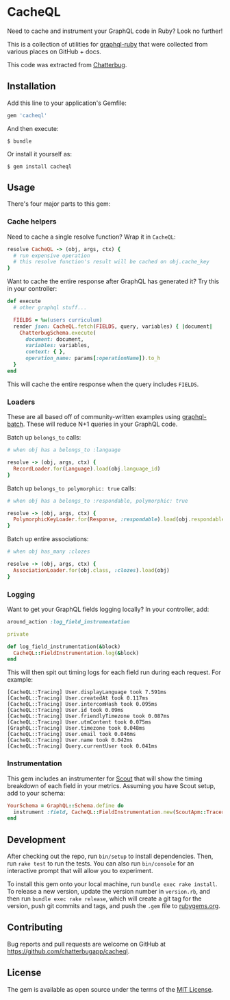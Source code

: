 # CacheQL

Need to cache and instrument your GraphQL code in Ruby? Look no further!

This is a collection of utilities for [graphql-ruby](http://graphql-ruby.org)
that were collected from various places on GitHub + docs.

This code was extracted from [Chatterbug](https://chatterbug.com).

## Installation

Add this line to your application's Gemfile:

```ruby
gem 'cacheql'
```

And then execute:

    $ bundle

Or install it yourself as:

    $ gem install cacheql

## Usage

There's four major parts to this gem:

### Cache helpers

Need to cache a single resolve function? Wrap it in `CacheQL`:

``` ruby
resolve CacheQL -> (obj, args, ctx) {
  # run expensive operation
  # this resolve function's result will be cached on obj.cache_key
}
```

Want to cache the entire response after GraphQL has generated it? Try this in
your controller:

``` ruby
def execute
  # other graphql stuff...

  FIELDS = %w(users curriculum)
  render json: CacheQL.fetch(FIELDS, query, variables) { |document|
    ChatterbugSchema.execute(
      document: document,
      variables: variables,
      context: { },
      operation_name: params[:operationName]).to_h
  }
end
```

This will cache the entire response when the query includes `FIELDS`.

### Loaders

These are all based off of community-written examples using [graphql-batch](https://github.com/Shopify/graphql-batch).
These will reduce N+1 queries in your GraphQL code.

Batch up `belongs_to` calls:

``` ruby
# when obj has a belongs_to :language

resolve -> (obj, args, ctx) {
  RecordLoader.for(Language).load(obj.language_id)
}
```

Batch up `belongs_to polymorphic: true` calls:

``` ruby
# when obj has a belongs_to :respondable, polymorphic: true

resolve -> (obj, args, ctx) {
  PolymorphicKeyLoader.for(Response, :respondable).load(obj.respondable)
}
```

Batch up entire associations:

``` ruby
# when obj has_many :clozes

resolve -> (obj, args, ctx) {
  AssociationLoader.for(obj.class, :clozes).load(obj)
}
```

### Logging

Want to get your GraphQL fields logging locally? In your controller, add:


``` ruby
around_action :log_field_instrumentation

private

def log_field_instrumentation(&block)
  CacheQL::FieldInstrumentation.log(&block)
end
```

This will then spit out timing logs for each field run during each request.
For example:

```
[CacheQL::Tracing] User.displayLanguage took 7.591ms
[CacheQL::Tracing] User.createdAt took 0.117ms
[CacheQL::Tracing] User.intercomHash took 0.095ms
[CacheQL::Tracing] User.id took 0.09ms
[CacheQL::Tracing] User.friendlyTimezone took 0.087ms
[CacheQL::Tracing] User.utmContent took 0.075ms
[GraphQL::Tracing] User.timezone took 0.048ms
[CacheQL::Tracing] User.email took 0.046ms
[CacheQL::Tracing] User.name took 0.042ms
[CacheQL::Tracing] Query.currentUser took 0.041ms
```

### Instrumentation

This gem includes an instrumenter for [Scout](https://scoutapp.com) that will
show the timing breakdown of each field in your metrics. Assuming you have Scout
setup, add to your schema:


``` ruby
YourSchema = GraphQL::Schema.define do
  instrument :field, CacheQL::FieldInstrumentation.new(ScoutApm::Tracer)
end
```

## Development

After checking out the repo, run `bin/setup` to install dependencies. Then, run `rake test` to run the tests. You can also run `bin/console` for an interactive prompt that will allow you to experiment.

To install this gem onto your local machine, run `bundle exec rake install`. To release a new version, update the version number in `version.rb`, and then run `bundle exec rake release`, which will create a git tag for the version, push git commits and tags, and push the `.gem` file to [rubygems.org](https://rubygems.org).

## Contributing

Bug reports and pull requests are welcome on GitHub at https://github.com/chatterbugapp/cacheql.

## License

The gem is available as open source under the terms of the [MIT License](https://opensource.org/licenses/MIT).

